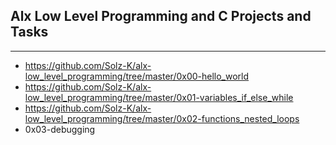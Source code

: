 ## Alx Low Level Programming and C Projects and Tasks
***
- https://github.com/Solz-K/alx-low_level_programming/tree/master/0x00-hello_world
- https://github.com/Solz-K/alx-low_level_programming/tree/master/0x01-variables_if_else_while
- https://github.com/Solz-K/alx-low_level_programming/tree/master/0x02-functions_nested_loops
- 0x03-debugging
